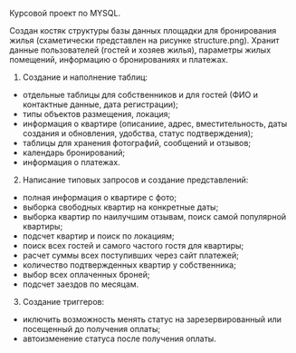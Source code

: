 Курсовой проект по MYSQL.

Создан костяк структуры базы данных площадки для бронирования жилья (схаметически представлен на рисунке structure.png).
Хранит данные пользователей (гостей и хозяев жилья), параметры жилых помещений, информацию о бронированиях и платежах.

1. Создание и наполнение таблиц:
- отдельные таблицы для собственников и для гостей (ФИО и контактные данные, дата регистрации);
- типы объектов размещения, локация;
- информация о квартире (описаниие, адрес, вместительность, даты создания и обновления, удобства, статус подтверждения);
- таблицы для хранения фотографий, сообщений и отзывов;
- календарь бронирований;
- информация о платежах.

2. Написание типовых запросов и создание представлений:
- полная информация о квартире с фото;
- выборка свободных квартир на конкретные даты;
- выборка квартир по наилучшим отзывам, поиск самой популярной квартиры;
- подсчет квартир и поиск по локациям;
- поиск всех гостей и самого частого гостя для квартиры;
- расчет суммы всех поступивших через сайт платежей;
- количество подтвержденных квартир у собственника;
- выбор всех оплаченных броней;
- подсчет заездов по месяцам.

3. Создание триггеров:
- иключить возможность менять статус на зарезервированный или посещенный до получения оплаты;
- автоизменение статуса после получения оплаты.
